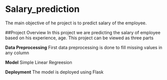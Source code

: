# Salary_prediction
The main objective of he project is to predict salary of the employee.

##Project Overview
In this project we are predicting the salary of employee based on his experience, age.
This project can be viewed as three parts

**Data Preprocessing**
First data preprocessing is done to fill missing values in any column

**Model**
Simple Linear Regreesion 

**Deployment**
The model is deployed using Flask 
